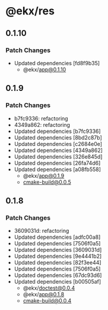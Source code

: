 # @ekx/res

## 0.1.10

### Patch Changes

- Updated dependencies [fd8f9b35]
  - @ekx/app@0.1.10

## 0.1.9

### Patch Changes

- b7fc9336: refactoring
- 4349a862: refactoring
- Updated dependencies [b7fc9336]
- Updated dependencies [8bd2c87b]
- Updated dependencies [c2684e0e]
- Updated dependencies [4349a862]
- Updated dependencies [326e845d]
- Updated dependencies [26fa74d6]
- Updated dependencies [a08fb558]
  - @ekx/app@0.1.9
  - cmake-build@0.0.5

## 0.1.8

### Patch Changes

- 3609031d: refactoring
- Updated dependencies [adfc00a8]
- Updated dependencies [7506f0a5]
- Updated dependencies [3609031d]
- Updated dependencies [9e4441b2]
- Updated dependencies [82f3ee44]
- Updated dependencies [7506f0a5]
- Updated dependencies [67dc93d6]
- Updated dependencies [b00505af]
  - @ekx/doctest@0.0.4
  - @ekx/app@0.1.8
  - cmake-build@0.0.4
